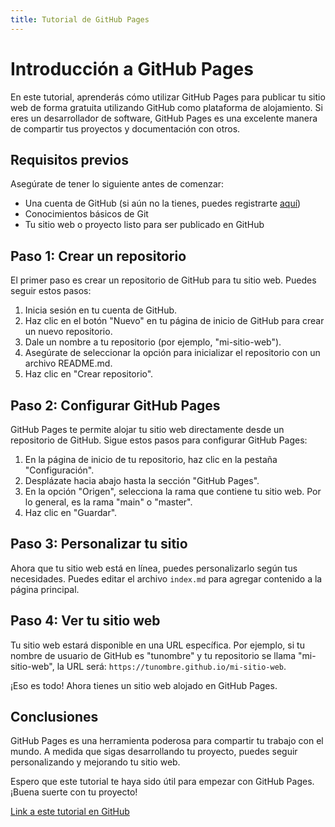 ```yaml
---
title: Tutorial de GitHub Pages
---
```


# Introducción a GitHub Pages

En este tutorial, aprenderás cómo utilizar GitHub Pages para publicar tu sitio web de forma gratuita utilizando GitHub como plataforma de alojamiento. Si eres un desarrollador de software, GitHub Pages es una excelente manera de compartir tus proyectos y documentación con otros.

## Requisitos previos

Asegúrate de tener lo siguiente antes de comenzar:

- Una cuenta de GitHub (si aún no la tienes, puedes registrarte [aquí](https://github.com/))
- Conocimientos básicos de Git
- Tu sitio web o proyecto listo para ser publicado en GitHub

## Paso 1: Crear un repositorio

El primer paso es crear un repositorio de GitHub para tu sitio web. Puedes seguir estos pasos:

1. Inicia sesión en tu cuenta de GitHub.
2. Haz clic en el botón "Nuevo" en tu página de inicio de GitHub para crear un nuevo repositorio.
3. Dale un nombre a tu repositorio (por ejemplo, "mi-sitio-web").
4. Asegúrate de seleccionar la opción para inicializar el repositorio con un archivo README.md.
5. Haz clic en "Crear repositorio".

## Paso 2: Configurar GitHub Pages

GitHub Pages te permite alojar tu sitio web directamente desde un repositorio de GitHub. Sigue estos pasos para configurar GitHub Pages:

1. En la página de inicio de tu repositorio, haz clic en la pestaña "Configuración".
2. Desplázate hacia abajo hasta la sección "GitHub Pages".
3. En la opción "Origen", selecciona la rama que contiene tu sitio web. Por lo general, es la rama "main" o "master".
4. Haz clic en "Guardar".

## Paso 3: Personalizar tu sitio

Ahora que tu sitio web está en línea, puedes personalizarlo según tus necesidades. Puedes editar el archivo `index.md` para agregar contenido a la página principal.

## Paso 4: Ver tu sitio web

Tu sitio web estará disponible en una URL específica. Por ejemplo, si tu nombre de usuario de GitHub es "tunombre" y tu repositorio se llama "mi-sitio-web", la URL será: `https://tunombre.github.io/mi-sitio-web`.

¡Eso es todo! Ahora tienes un sitio web alojado en GitHub Pages.

## Conclusiones

GitHub Pages es una herramienta poderosa para compartir tu trabajo con el mundo. A medida que sigas desarrollando tu proyecto, puedes seguir personalizando y mejorando tu sitio web.

Espero que este tutorial te haya sido útil para empezar con GitHub Pages. ¡Buena suerte con tu proyecto!

[Link a este tutorial en GitHub](https://github.com/Dejatori/skills-github-pages)
